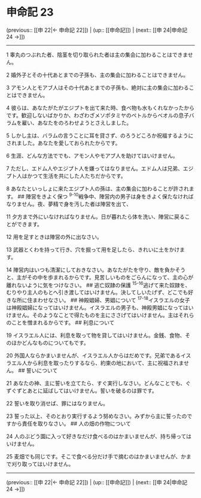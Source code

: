 # 申命記 23

(previous:: [[申 22|← 申命記 22]]) | (up:: [[申命記]]) | (next:: [[申 24|申命記 24 →]])

***




1 
睾丸のつぶれた者、陰茎を切り取られた者は主の集会に加わることはできません。 



2 
婚外子とその十代あとまでの子孫も、主の集会に加わることはできません。 



3 
アモン人とモアブ人はその十代あとまでの子孫も、絶対に主の集会に加わることはできません。 



4 
彼らは、あなたがたがエジプトを出て来た時、食べ物も水もくれなかったからです。歓迎しないばかりか、わざわざメソポタミヤのペトルからベオルの息子バラムを雇い、あなたをのろわせようとさえしました。 



5 
しかし主は、バラムの言うことに耳を貸さず、のろうどころか祝福するようにされました。あなたを愛しておられたからです。 



6 
生涯、どんな方法ででも、アモン人やモアブ人を助けてはいけません。 



7 
ただし、エドム人やエジプト人を嫌ってはなりません。エドム人は兄弟、エジプト人はかつて生活を共にした人たちだからです。 



8 
あなたといっしょに来たエジプト人の孫は、主の集会に加わることが許されます。 ## 陣営をきよく保つ <sup class="versenum">9-10</sup>戦争中、陣営内の男子は身をきよく保たなければなりません。夜、夢精で身を汚した者は陣営を出て、 



11 
夕方まで外にいなければなりません。日が暮れたら体を洗い、陣営に戻ることができます。 



12 
用を足すときは陣営の外に出なさい。 



13 
武器とくわを持って行き、穴を掘って用を足したら、きれいに土をかけます。 



14 
陣営内はいつも清潔にしておきなさい。あなたがたを守り、敵を負かそうと、主がその中を歩まれるからです。見苦しいものをごらんになって、主の心が離れないように気をつけなさい。 ## 逃亡奴隷の保護 <sup class="versenum">15-16</sup>逃げて来た奴隷を、むりやり主人のもとへ引き渡してはいけません。決してしいたげず、どこでも好きな所に住まわせなさい。 ## 神殿娼婦、男娼について <sup class="versenum">17-18</sup>イスラエルの女子は神殿娼婦になってはいけません。イスラエルの男子も、神殿男娼になってはいけません。そのようなことで得たものを主にささげてはいけません。主はそれらのことを憎まれるからです。 ## 利息について 



19 
イスラエル人には、利息を取って物を貸してはいけません。金銭、食物、そのほかどんなものについてもです。 



20 
外国人ならかまいませんが、イスラエル人からはだめです。兄弟であるイスラエル人から利息を取ったりするなら、約束の地において、主に祝福されません。 ## 誓いについて 



21 
あなたの神、主に誓いを立てたら、すぐ実行しなさい。どんなことでも、ぐずぐずとあとに延ばしてはいけません。誓いを破るのは罪です。 



22 
誓いを取り消せば、罪にはなりません。 



23 
誓った以上、そのとおり実行するよう努めなさい。みずから主に誓ったのですから責任を取りなさい。 ## 人の畑の作物について 



24 
人のぶどう園に入って好きなだけ食べるのはかまいませんが、持ち帰ってはいけません。 



25 
麦畑でも同じです。そこで食べる分だけ手で摘むのはかまいませんが、かまで刈り取ってはいけません。

***

(previous:: [[申 22|← 申命記 22]]) | (up:: [[申命記]]) | (next:: [[申 24|申命記 24 →]])
